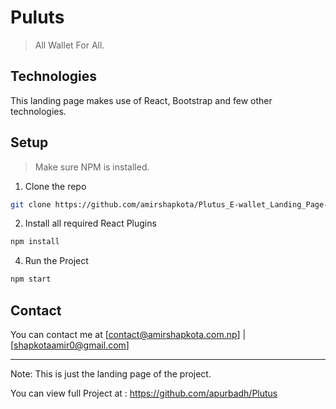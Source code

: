 # Puluts
> All Wallet For All. 

## Technologies 
This landing page makes use of React, Bootstrap and few other technologies.

## Setup 
> Make sure NPM is installed. 
1. Clone the repo
```bash
git clone https://github.com/amirshapkota/Plutus_E-wallet_Landing_Page-React.git
```
2. Install all required React Plugins
```bash 
npm install
```
4. Run the Project
``` bash 
npm start
```
## Contact 
You can contact me at [contact@amirshapkota.com.np] | [shapkotaamir0@gmail.com]

--------------------
Note: This is just the landing page of the project.

You can view full Project at : https://github.com/apurbadh/Plutus

